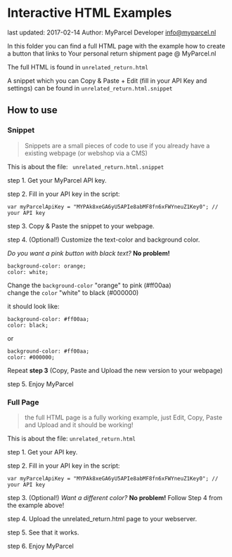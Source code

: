 # Interactive HTML Examples

last updated: 2017-02-14
Author: MyParcel Developer <info@myparcel.nl>

In this folder you can find a full HTML page with the example how to create a button that links to Your personal return shipment page @ MyParcel.nl

The full HTML is found in ```unrelated_return.html```  

A snippet which you can Copy & Paste + Edit (fill in your API Key and settings) can be found in ```unrelated_return.html.snippet```  

## How to use

### Snippet

> Snippets are a small pieces of code to use if you already have a existing webpage (or webshop via a CMS)

This is about the file: ``` unrelated_return.html.snippet```


step 1. Get your MyParcel API key.

step 2. Fill in your API key in the script:

```
var myParcelApiKey = "MYPAk8xeGA6yU5APIe8abMF8fn6xFWYneuZ1Key0"; // your API key
```

step 3. Copy & Paste the snippet to your webpage.

step 4. (Optional!) Customize the text-color and background color.

_Do you want a pink button with black text?_  **No problem!**


```
background-color: orange;
color: white;
```

Change the ```background-color``` "orange" to pink (#ff00aa)  
change the ```color``` "white" to black (#000000)  

it should look like:

```
background-color: #ff00aa;
color: black;
```

or

```
background-color: #ff00aa;
color: #000000;
```

Repeat **step 3** (Copy, Paste and Upload the new version to your webpage)

step 5. Enjoy MyParcel

### Full Page

> the full HTML page is a fully working example, just Edit, Copy, Paste and Upload and it should be working!

This is about the file:  ```unrelated_return.html```  

step 1. Get your API key.

step 2. Fill in your API key in the script:

```
var myParcelApiKey = "MYPAk8xeGA6yU5APIe8abMF8fn6xFWYneuZ1Key0"; // your API key
```

step 3. (Optional!) _Want a different color?_ **No problem!** Follow Step 4 from the example above!


step  4. Upload the unrelated_return.html page to your webserver.

step 5. See that it works.

step 6. Enjoy MyParcel
